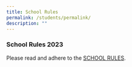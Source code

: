 ```yaml
---
title: School Rules
permalink: /students/permalink/
description: ""
---
```

### School Rules 2023

Please read and adhere to the [SCHOOL RULES]().